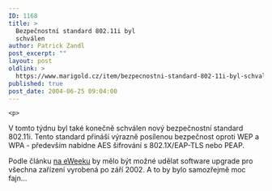 ```yaml
---
ID: 1168
title: >
  Bezpečnostní standard 802.11i byl
  schválen
author: Patrick Zandl
post_excerpt: ""
layout: post
oldlink: >
  https://www.marigold.cz/item/bezpecnostni-standard-802-11i-byl-schvalen
published: true
post_date: 2004-06-25 09:04:00
---
```

	<p>
V tomto týdnu byl také konečně schválen nový bezpečnostní standard 802.11i. Tento standard přináší výrazně posílenou bezpečnost oproti WEP a WPA - především nabídne AES šifrování s 802.1X/EAP-TLS nebo PEAP. </p>
<p>
Podle článku <a href="http://www.eweek.com/article2/0,1759,1616979,00.asp">na eWeeku</a> by mělo být možné udělat software upgrade pro všechna zařízení vyrobená po září 2002. A to by bylo samozřejmě moc fajn... </p>
